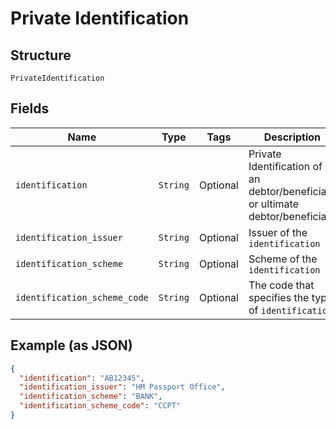
# Private Identification

## Structure

`PrivateIdentification`

## Fields

| Name | Type | Tags | Description |
|  --- | --- | --- | --- |
| `identification` | `String` | Optional | Private Identification of an debtor/beneficiary or ultimate debtor/beneficiary |
| `identification_issuer` | `String` | Optional | Issuer of the `identification` |
| `identification_scheme` | `String` | Optional | Scheme of the `identification` |
| `identification_scheme_code` | `String` | Optional | The code that specifies the type of `identification` |

## Example (as JSON)

```json
{
  "identification": "AB12345",
  "identification_issuer": "HM Passport Office",
  "identification_scheme": "BANK",
  "identification_scheme_code": "CCPT"
}
```

